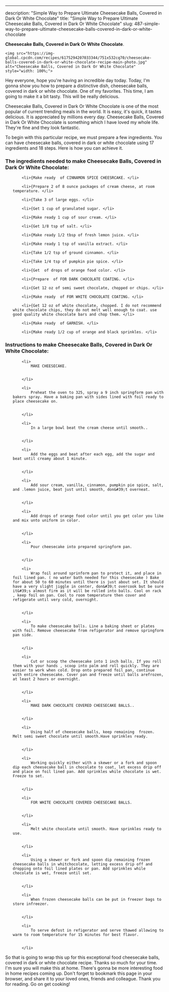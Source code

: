 ---
description: "Simple Way to Prepare Ultimate Cheesecake Balls, Covered in Dark Or White Chocolate"
title: "Simple Way to Prepare Ultimate Cheesecake Balls, Covered in Dark Or White Chocolate"
slug: 487-simple-way-to-prepare-ultimate-cheesecake-balls-covered-in-dark-or-white-chocolate

<p>
	<strong>Cheesecake Balls, Covered in Dark Or White Chocolate</strong>. 
	
</p>
<p>
	
	<img src="https://img-global.cpcdn.com/recipes/6175294207033344/751x532cq70/cheesecake-balls-covered-in-dark-or-white-chocolate-recipe-main-photo.jpg" alt="Cheesecake Balls, Covered in Dark Or White Chocolate" style="width: 100%;">
	
	
</p>
<p>
	Hey everyone, hope you're having an incredible day today. Today, I'm gonna show you how to prepare a distinctive dish, cheesecake balls, covered in dark or white chocolate. One of my favorites. This time, I am going to make it a bit tasty. This will be really delicious.
</p>
	
<p>
	
</p>
<p>
	Cheesecake Balls, Covered in Dark Or White Chocolate is one of the most popular of current trending meals in the world. It is easy, it's quick, it tastes delicious. It is appreciated by millions every day. Cheesecake Balls, Covered in Dark Or White Chocolate is something which I have loved my whole life. They're fine and they look fantastic.
</p>

<p>
To begin with this particular recipe, we must prepare a few ingredients. You can have cheesecake balls, covered in dark or white chocolate using 17 ingredients and 18 steps. Here is how you can achieve it.
</p>

<h3>The ingredients needed to make Cheesecake Balls, Covered in Dark Or White Chocolate:</h3>

<ol>
	
		<li>{Make ready  of CINNAMON SPICE CHEESRCAKE. </li>
	
		<li>{Prepare 2 of 8 ounce packages of cream cheese, at room temperature. </li>
	
		<li>{Take 3 of large eggs. </li>
	
		<li>{Get 1 cup of granulated sugar. </li>
	
		<li>{Make ready 1 cup of sour cream. </li>
	
		<li>{Get 1/8 tsp of salt. </li>
	
		<li>{Make ready 1/2 tbsp of fresh lemon juice. </li>
	
		<li>{Make ready 1 tsp of vanilla extract. </li>
	
		<li>{Take 1/2 tsp of ground cinnamon. </li>
	
		<li>{Take 1/4 tsp of pumpkin pie spice. </li>
	
		<li>{Get  of drops of orange food color. </li>
	
		<li>{Prepare  of FOR DARK CHOCOLATE COATING. </li>
	
		<li>{Get 12 oz of semi sweet chocolate, chopped or chips. </li>
	
		<li>{Make ready  of FOR WHITE CHOCOLATE COATING. </li>
	
		<li>{Get 12 oz of white chocolate, chopped. I do not recommend white chocolate chips, they do not melt well enough to coat. use good quality white chocolate bars and chop them. </li>
	
		<li>{Make ready  of GARNISH. </li>
	
		<li>{Make ready 1/2 cup of orange and black sprinkles. </li>
	
</ol>
<p>
	
</p>

<h3>Instructions to make Cheesecake Balls, Covered in Dark Or White Chocolate:</h3>

<ol>
	
		<li>
			MAKE CHEESECAKE.
			
			
		</li>
	
		<li>
			Preheat the oven to 325, spray a 9 inch springform pan with bakers spray. Have a baking pan with sides lined with foil ready to place cheesecake on.
			
			
		</li>
	
		<li>
			In a large bowl beat the cream cheese until smooth..
			
			
		</li>
	
		<li>
			Add the eggs and beat after each egg, add the sugar and beat until creamy about 1 minute.
			
			
		</li>
	
		<li>
			Add sour cream, vanilla, cinnamon, pumpkin pie spice, salt, and .lemon juice, beat just until smooth, don&#39;t overneat.
			
			
		</li>
	
		<li>
			Add drops of orange food color until you get color you like and mix unto uniform in color.
			
			
		</li>
	
		<li>
			Pour cheesecake into prepared springform pan.
			
			
		</li>
	
		<li>
			Wrap foil around sprinform pan to protect it, and place in foil lined pan. ( no water bath needed for this cheesecake ) Bake for about 50 to 60 minutes until there is just about set. It should have a very slight jiggle in center, don&#39;t overcook but be sure it&#39;s almost firm as it will be rolled into balls. Cool on rack , keep foil on pan. Cool to room temperature then cover and refigerate until very cold, overnight.
			
			
		</li>
	
		<li>
			To make cheesecake balls. Line a baking sheet or plates with foil. Remove cheesecake from refigerator and remove springform pan side.
			
			
		</li>
	
		<li>
			Cut or scoop the cheesecake into 1 inch balls. If you roll them with your hands , scoop into palm and roll quickly. They are easier to work when cold. Drop onto prepared foil pan, continue with entire cheesecake. Cover pan and freeze until balls arefrozen, at least 2 hours or overnight.
			
			
		</li>
	
		<li>
			MAKE DARK CHOCOLATE COVERED CHEESECAKE BALLS..
			
			
		</li>
	
		<li>
			Using half of cheesecake balls, keep remaining  frozen. Melt semi sweet chocolate until smooth.Have sprinkles ready.
			
			
		</li>
	
		<li>
			Working quickly either with a skewer or a fork and spoon dip each cheesecake ball in chocolate to coat, let excess drip off and place on foil lined pan. Add sprinkles while chocolate is wet. Freeze to set.
			
			
		</li>
	
		<li>
			FOR WHITE CHOCOLATE COVERED CHEESECAKE BALLS.
			
			
		</li>
	
		<li>
			Melt white chocolate until smooth. Have sprinkles ready to use.
			
			
		</li>
	
		<li>
			Using a skewer or fork and spoon dip remaining frozen cheesecake balls in whitchocolate, letting excess drip off and dropping onto foil lined plates or pan. Add sprinkles while chocolate is wet, freeze until set.
			
			
		</li>
	
		<li>
			When frozen cheesecake balls can be put in freezer bags to store infreezer.
			
			
		</li>
	
		<li>
			To serve defost in refigerator and serve thawed allowing to warm to room temperature for 15 minutes for best flavor.
			
			
		</li>
	
</ol>

<p>
	
</p>

<p>
	So that is going to wrap this up for this exceptional food cheesecake balls, covered in dark or white chocolate recipe. Thanks so much for your time. I'm sure you will make this at home. There's gonna be more interesting food in home recipes coming up. Don't forget to bookmark this page in your browser, and share it to your loved ones, friends and colleague. Thank you for reading. Go on get cooking!
</p>
